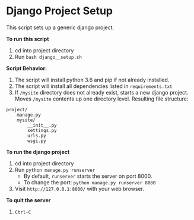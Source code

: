 # Django Project Setup

This script sets up a generic django project.

**To run this script**
1) cd into project directory
2) Run `bash django__setup.sh`

**Script Behavior:**
1) The script will install python 3.6 and pip if not already installed.
2) The script will install all dependencies listed in `requirements.txt`
3) If `/mysite` directory does not already exist, starts a new django project. Moves `/mysite` contents up one directory level.
Resulting file structure:
```
project/
    manage.py
    mysite/
        __init__.py
        settings.py
        urls.py
        wsgi.py
```
**To run the django project**
1) cd into project directory
2) Run `python manage.py runserver`
    - By default, `runserver` starts the server on port 8000.
    - To change the port: `python manage.py runserver 8080`
3) Visit `http://127.0.0.1:8000/` with your web browser.

**To quit the server**
1) `Ctrl-C`